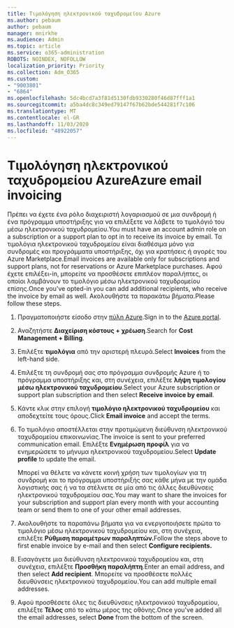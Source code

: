 ```yaml
---
title: Τιμολόγηση ηλεκτρονικού ταχυδρομείου Azure
ms.author: pebaum
author: pebaum
manager: mnirkhe
ms.audience: Admin
ms.topic: article
ms.service: o365-administration
ROBOTS: NOINDEX, NOFOLLOW
localization_priority: Priority
ms.collection: Adm_O365
ms.custom:
- "9003801"
- "6864"
ms.openlocfilehash: 5dc4bcd7a3f81d5130fdb9330280f46d87fff1a1
ms.sourcegitcommit: a5ba4dc8c349ed79147f67b62bde544281f7c106
ms.translationtype: MT
ms.contentlocale: el-GR
ms.lasthandoff: 11/03/2020
ms.locfileid: "48922057"
---
```

# <a name="azure-email-invoicing"></a><span data-ttu-id="f1ad1-102">Τιμολόγηση ηλεκτρονικού ταχυδρομείου Azure</span><span class="sxs-lookup"><span data-stu-id="f1ad1-102">Azure email invoicing</span></span>

<span data-ttu-id="f1ad1-103">Πρέπει να έχετε ένα ρόλο διαχειριστή λογαριασμού σε μια συνδρομή ή ένα πρόγραμμα υποστήριξης για να επιλέξετε να λάβετε το τιμολόγιό του μέσω ηλεκτρονικού ταχυδρομείου.</span><span class="sxs-lookup"><span data-stu-id="f1ad1-103">You must have an account admin role on a subscription or a support plan to opt in to receive its invoice by email.</span></span> <span data-ttu-id="f1ad1-104">Τα τιμολόγια ηλεκτρονικού ταχυδρομείου είναι διαθέσιμα μόνο για συνδρομές και προγράμματα υποστήριξης, όχι για κρατήσεις ή αγορές του Azure Marketplace.</span><span class="sxs-lookup"><span data-stu-id="f1ad1-104">Email invoices are available only for subscriptions and support plans, not for reservations or Azure Marketplace purchases.</span></span> <span data-ttu-id="f1ad1-105">Αφού έχετε επιλέξει-in, μπορείτε να προσθέσετε επιπλέον παραλήπτες, οι οποίοι λαμβάνουν το τιμολόγιο μέσω ηλεκτρονικού ταχυδρομείου επίσης.</span><span class="sxs-lookup"><span data-stu-id="f1ad1-105">Once you've opted-in you can add additional recipients, who receive the invoice by email as well.</span></span> <span data-ttu-id="f1ad1-106">Ακολουθήστε τα παρακάτω βήματα.</span><span class="sxs-lookup"><span data-stu-id="f1ad1-106">Please follow these steps.</span></span>

1. <span data-ttu-id="f1ad1-107">Πραγματοποιήστε είσοδο στην [πύλη Azure](https://portal.azure.com/).</span><span class="sxs-lookup"><span data-stu-id="f1ad1-107">Sign in to the [Azure portal](https://portal.azure.com/).</span></span>
2. <span data-ttu-id="f1ad1-108">Αναζητήστε **Διαχείριση κόστους + χρέωση**.</span><span class="sxs-lookup"><span data-stu-id="f1ad1-108">Search for **Cost Management + Billing**.</span></span>
3. <span data-ttu-id="f1ad1-109">Επιλέξτε **τιμολόγια** από την αριστερή πλευρά.</span><span class="sxs-lookup"><span data-stu-id="f1ad1-109">Select **Invoices** from the left-hand side.</span></span>
4. <span data-ttu-id="f1ad1-110">Επιλέξτε τη συνδρομή σας στο πρόγραμμα συνδρομής Azure ή το πρόγραμμα υποστήριξης και, στη συνέχεια, επιλέξτε **λήψη τιμολογίου μέσω ηλεκτρονικού ταχυδρομείου**.</span><span class="sxs-lookup"><span data-stu-id="f1ad1-110">Select your Azure subscription or support plan subscription and then select **Receive invoice by email**.</span></span>
5. <span data-ttu-id="f1ad1-111">Κάντε κλικ στην επιλογή **τιμολόγιο ηλεκτρονικού ταχυδρομείου** και αποδεχτείτε τους όρους.</span><span class="sxs-lookup"><span data-stu-id="f1ad1-111">Click **Email invoice** and accept the terms.</span></span>
6. <span data-ttu-id="f1ad1-112">Το τιμολόγιο αποστέλλεται στην προτιμώμενη διεύθυνση ηλεκτρονικού ταχυδρομείου επικοινωνίας.</span><span class="sxs-lookup"><span data-stu-id="f1ad1-112">The invoice is sent to your preferred communication email.</span></span> <span data-ttu-id="f1ad1-113">Επιλέξτε **Ενημέρωση προφίλ** για να ενημερώσετε το μήνυμα ηλεκτρονικού ταχυδρομείου.</span><span class="sxs-lookup"><span data-stu-id="f1ad1-113">Select **Update profile** to update the email.</span></span>  

    <span data-ttu-id="f1ad1-114">Μπορεί να θέλετε να κάνετε κοινή χρήση των τιμολογίων για τη συνδρομή και το πρόγραμμα υποστήριξής σας κάθε μήνα με την ομάδα λογιστικής σας ή να τα στέλνετε σε μία από τις άλλες διευθύνσεις ηλεκτρονικού ταχυδρομείου σας.</span><span class="sxs-lookup"><span data-stu-id="f1ad1-114">You may want to share the invoices for your subscription and support plan every month with your accounting team or send them to one of your other email addresses.</span></span>  

7. <span data-ttu-id="f1ad1-115">Ακολουθήστε τα παραπάνω βήματα για να ενεργοποιήσετε πρώτα το τιμολόγιο μέσω ηλεκτρονικού ταχυδρομείου και, στη συνέχεια, επιλέξτε  **Ρύθμιση παραμέτρων παραληπτών.**</span><span class="sxs-lookup"><span data-stu-id="f1ad1-115">Follow the steps above to first enable invoice by e-mail and then select  **Configure recipients.**</span></span>
8. <span data-ttu-id="f1ad1-116">Εισαγάγετε μια διεύθυνση ηλεκτρονικού ταχυδρομείου και, στη συνέχεια, επιλέξτε **Προσθήκη παραλήπτη**.</span><span class="sxs-lookup"><span data-stu-id="f1ad1-116">Enter an email address, and then select **Add recipient**.</span></span> <span data-ttu-id="f1ad1-117">Μπορείτε να προσθέσετε πολλές διευθύνσεις ηλεκτρονικού ταχυδρομείου.</span><span class="sxs-lookup"><span data-stu-id="f1ad1-117">You can add multiple email addresses.</span></span>
9. <span data-ttu-id="f1ad1-118">Αφού προσθέσετε όλες τις διευθύνσεις ηλεκτρονικού ταχυδρομείου, επιλέξτε **Τέλος** από το κάτω μέρος της οθόνης.</span><span class="sxs-lookup"><span data-stu-id="f1ad1-118">Once you've added all the email addresses, select **Done** from the bottom of the screen.</span></span>
